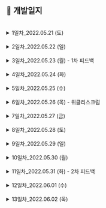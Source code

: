 
## 📖 개발일지


</br>
<details>
<summary>1일차_2022.05.21 (토)</summary>
<div markdown="1">
	
```
1. 기획서 작성

2. 회원가입, 로그인 UI 구현
	- 로그인 홈 화면 (100%)
	
	- 로그인 입력 화면 (80%)
		- 이메일, 비밀번호 입력하지 않으면 버튼 비활성화
	
	- 회원가입 이메일, 비밀번호 입력 화면 (80%)
		- 이메일 인증, 비밀번호 2번 입력하지 않으면 버튼 비활성화, 비밀번호 같은지 체크
	
  	- 프로필, 닉네임 입력 화면 (70%)
	  	- 닉네임 글자 수 체크
```
<img width="200" src="./image/1-1.png"> <img width="200" src="./image/1-2.png"> <img width="200" src="./image/1-3.png"> <img width="200" src="./image/1-4.png">
</div>
</details>

</br>
<details>
<summary>2일차_2022.05.22 (일)</summary>
<div markdown="1">

```
1. 구현한 기능
	- 카카오 로그인 구현 (100%)
	
	- TabBar 구현 (100%)
	
	- NavigationItem Custom 구현 (100%)
	
	- 맛집찾기 (100%)
		- 자동 스크롤 배너 CollectionView로 구현 
		- 식당 리스트 CollectionView로 구현 
	
2. 발생한 이슈
	- NavigationItem의 label을 줄바꿈하고, 폰트크기 다르게 구현해야함  
		- AttributedString을 사용하여 해결 (https://zeddios.tistory.com/300)

	- 맛집찾기탭에서 자동배너 뷰, 정렬,필터 뷰, 식당리스트 뷰 모두 한 스크롤안에 넣게 구현해야함  
		- CollectionView의 섹션을 3개로 잡고 각각 섹션으로 셀을 넣어줌
		- 자동배너뷰 셀안에는 CollectionView를 넣어 CollectionView안에 CollectionView로 구현 (https://youbidan-project.tistory.com/104)
	
```
<img width="200" src="./image/2-1.png"> <img width="200" src="./image/2-2.png"> 
</div>
</details>

</br>

<details>
<summary>3일차_2022.05.23 (월) - 1차 피드백</summary>
<div markdown="1">

```
1. 구현한 기능
	- 회원가입 UI (100%)
		- 텍스트필드 경고 기능 
		- 프로필 사진 설정 
	
	- 회원가입 API (100%)
	
	- 이메일 중복확인 API (100%)

2. 발생한 이슈
	- textField bottomLine이 경고창을 뜰 때 새로 그리는데 겹쳐서 그려짐  
		- self.layer.sublayers = nil 코드 추가  
	 	- 다시 그릴 때, `subLayers` 다 지우고 그림

	- 회원 가입 API
		- Response가 null로 옴 
			- 헤더에 Content-Type속성을 multipart/form-data로 넣어 해결
		- 프로필사진이 전달이 안됨 
			- jpegData(compressionQuality: 0.1)에서 compressionQuality을 1에서 0.1로 바꿔 해결

3. 기획서 변동사항
	- 이메일/비밀번호 입력 뷰, 프로필/닉네임 뷰 따로 있어서 이메일 중복확인 API 추가

4. 1차 피드백
	- 생산성 나쁘지 않음, 퍼블리싱 좋음
	- 탭바 위에 따라 오는 주황색바 구현하면 좋을 것 같음
	- 2차 피드백까지 탭바에 있는 5개 뷰 모두 구현해야 함
	- 최종적으로 최소 18~20개의 API 다뤄봐야 함
```
<img width="200" src="./image/3-1.png"> <img width="200" src="./image/3-2.png"> 	

</div>
</details>

</br>
<details>
<summary>4일차_2022.05.24 (화)</summary>
<div markdown="1">

```
1. 구현한 기능
	- 내정보 탭 UI (100%)
	- 로그인 API (100%)
	- 카카오 로그인 API (100%)

2. 발생한 이슈
	- 로그인 API 통신이 안됨
		- POST인데 명세서엔 GET으로 적혀있었음 -> 서버 개발자분께 질문해서 해결
	
	- 내정보의 타임라인 셀만 모양이 다름
		- 가고싶다, 마이리스트 .. 와 다른 섹션으로 넣은 뒤, footer의 height를 조절하여 같은 섹션처럼 보이게 구현

3. API 변동사항
	- API 구현 순서 변경 요청
		- 로그인하고 가장 먼저 보이는 부분이 탭바이기 때문에   
		  팔로워, 팔로잉 API 우선순위를 미루고 맛집찾기 API, 망고픽 API 먼저 구현해달라고 요청함

```
<img width="200" src="./image/4-1.png"> 

</div>
</details>




</br>
<details>
<summary>5일차_2022.05.25 (수)</summary>
<div markdown="1">

```
1. 구현한 기능
	- 탭바 위에 주황 바가 따라다니는 커스텀 탭바 구현(1차 피드백 요구사항) (100%)
	- 내정보 - 설정 UI (100%)
	- 망고픽 - EAT딜 UI (100%)
	- 망고픽 - 스토리 UI (100%)
	- 망고픽 - Top리스트 UI (100%)

2. 발생한 이슈
	- 주황색 뷰가 따라다니는 커스텀 탭바 구현
		- Tabman 라이브러리의 LineBar 사용
	
	- 커스텀 탭바라 hidesBottomBarWhenPushed가 동작하지 않음
		- BaseTabBarController에 탭바를 static으로 선언해 외부에서 접근하여 hide할 수 있게 구현
	
	- ImageView의 이미지가 밝은 경우, 위에 올린 흰색 글씨가 보이지 않음
		- ImageView밑에 검정 UIView를 깔고 ImageView에 alpha를 조절하여 어둡게 바꿈

```
<img width="200" src="./image/5-1.png"> <img width="200" src="./image/5-2.png"> <img width="200" src="./image/5-3.png"> <img width="200" src="./image/5-4.png"> 

</div>
</details>
</br>
<details>
<summary>6일차_2022.05.26 (목) - 위클리스크럼 </summary>
<div markdown="1">

```
1. 구현한 기능
	- 회원 탈퇴 UI (100%)
	- 회원 탈퇴 API (100%)


2. 발생한 이슈
	- navigaionItem에 있는 Button에 클릭 이벤트를 넣고 싶음
		- 파라미터로 Selector를 넘겨 addTarget함
	
	- 지역선택 뷰 overCurrentContext로 넘겨줘도 밑에 뷰가 투명하게 보이지 않음
		- 미해결🥲

	- 회원탈퇴 시, 약관 동의가 모두 되었는지 확인
		- allSatisfy({$0 == true}) 사용 

	- 회원탈퇴 API에서  "유저 ID 정보를 찾을 수 없습니다." 라는 메세지만 뜸
		- 서버 개발자분께 전달해 수정해주심 (userId가 토큰에 안담겨 있었다고 함)


3. 위클리 스크럼 진행

	- 현재 만든 UI(로그인/회원가입 UI, 맛집찾기 탭, 망고픽 탭, 내정보 탭) 와 
		연동한 API(이메일 로그인/카카오 로그인/회원가입/이메일 중복확인 API) 시뮬레이터로 실행해서 공유 

	- 평점은 별로/괜찮다/맛있다를 각각 1,2,3점씩 계산하여 5점으로 변환했다고 하심

	- <요청> 탭바 API 부분 먼저 만들어 달라고 요청

	- <요청> 내정보와 회원탈퇴 뷰에서 닉네임과 프로필을 보여줘야해서 회원 정보 API 만들어달라 요청

	- <질문> 회원가입할 때, 이미지를 닉네임.jpg로 보냈는데 괜찮은지?
		-> 서버에서 이미지 이름을 중복되지 않게 처리하기 때문에 상관없음

	- <질문> 회원 탈퇴 시, 유저아이디를 따로 안보내고 jwt토큰만 보내는데 어떻게 동작하는지 궁금
		-> JWT을 만들 때, 유저 식별자를 담아서 암호화 함
		   그래서 서버가 암호화한 토큰을 복호화해서 유저 식별자를 꺼내 탈퇴 진행!


	

```
<img width="200" src="./image/6-1.png">

</div>
</details>

</br>
<details>
<summary>7일차_2022.05.27 (금)</summary>
<div markdown="1">

```
1. 구현한 기능
	- 내 위치 UI & 기능 구현(80%) 
	- plus탭 애니메이션 구현 (100%)

2. 발생한 이슈
	- 서버가 4회 이상 끊김
		- 서버 개발자분이 계속 재시작 해주셨지만 자꾸 끊겨 API 연동은 포기하고 UI 구현

	- half 모달
		- 반은 투명한 버튼, 반은 uiView로 구성

	- half 모달 안에 탭바를 넣어야 함
		- VC안에 child로 VC만듦 (https://hyunsikwon.github.io/ios/iOS-ChildViewControllers/)

	- 지역선택뷰는 VC -> half VC -> tabBar VC -> Cell 형태라 매우 복잡한 구조로 되어 있어 데이터 전달에 어려움 겪음
		- NotificationCenter 사용해 데이터 전달 
		- 지역선택 뷰가 복잡해서 지역 조회 API 연동 우선순위 미룸

	- plus탭을 누르면 페이지 이동은 하지 않고 VC를 present하며 circle애니메이션 동작
		- PageboyViewControllerDataSource에서 2번째 탭은 nil리턴
		- circle 애니메이션 참고 (https://www.youtube.com/watch?v=B9sH_VxPPo4)



```
<img width="200" src="./image/7-1.png"> <img width="200" src="./image/7-2.gif"> 

</div>
</details>


</br>
<details>
<summary>8일차_2022.05.28 (토)</summary>
<div markdown="1">

```
1. 구현한 기능
	- 위치동의 UI & 현재 위치 가져오기 (100%)
	- 맛집찾기 - 식당목록 조회 API (80%) (지역별로 조회 구현 예정)
	- 망고픽 - EAT딜 조회 API (100%)
	- 망고픽 - 스토리 조회 API (100%)
	- 망고픽 - Top리스트 조회 API (100%)
	- 내정보 - 회원 조회 API (100%)

2. 발생한 이슈

	- 어제 발생 했던 서버 끊김 현상, 서버 개발자분이 지역 조회 API를 만들 때 DB서버랑 연결을 해제를 제대로 안해줘서 생긴 문제라고 함
		-> 해결!
	
	- 회원 조회 API는 내정보뷰와 탈퇴뷰에서 둘 다 씀
		-> API를 호출하는 VC의 타입을 UIViewController로 두고 타입 체크를 해서 각각 API 성공함수 호출함

	- 망고픽 - 스토리탭에서 홀릭픽 마크가 가운데 정렬이 안됨
		-> 서버에서 주는 이미지를 보니 가로로 긴데 스토리 셀은 정사각형이라 비율이 안맞아서 문제
		-> 급한건 아니니 시간날 때 수정해달라고 서버 개발자분에게 요청

	- 식당 셀의 글씨가 길어서 평점을 밀려 셀이 나오지 않음
		-> 평점의 Compression Resistance priority를 높여줘서 해결


3. API 변동사항

	- 식당 조회 API에 조회수 정보 요구 -> 바로 추가해주심!
	- Top리스트 조회 API 날짜 정보 요구 -> 바로 추가



```
<img width="200" src="./image/8-1.png"> <img width="200" src="./image/8-2.png"> <img width="200" src="./image/8-3.png"> <img width="200" src="./image/8-4.png"> <img width="200" src="./image/8-5.png"> <img width="200" src="./image/8-6.png"> <img width="200" src="./image/8-7.png"> 

</div>
</details>





</br>
<details>
<summary>9일차_2022.05.29 (일)</summary>
<div markdown="1">

```
1. 구현한 기능
	- 소식탭 UI (90%) (소식-홀릭 탭의 홀릭 설명 추가 예정)
	- 식당 상세 정보 UI (50%) (현재 식당 사진, 정보, 메뉴 구현)
	- 맛집찾기 - 선택한 지역으로 식당 검색 기능 (100%)
	- 맛집찾기 - 현재 내위치와 식당과의 거리 (100%) 

2. 발생한 이슈

	- 지역선택뷰에서 선택한 지역을 맛집찾기뷰에 보내줘야 함
		- delgate패턴으로 구현 : 지역선택뷰가 탭맨이 있어서 뷰안에 뷰가 있는 구조라 vc.delgate = self 가 안됨 -> 실패
		- NotificationCenter 사용해서 object로 선택 지역 정보를 전달해 구현

	- 소식탭의 게시글 속 사진, 식당 상세 정보의 식당 사진과 메뉴 사진
		- collectionView cell 안에 collectionView를 넣어서 구현


3. API 변동사항

	- 소식탭 관련 리뷰 조회 API 먼저 구현 요구
	- 리뷰 조회 API는 지역별 조회말고 평가별 조회(맛있다/괜찮다/별로) 구현 요구



```
<img width="200" src="./image/9-1.png"> <img width="200" src="./image/9-2.png"> <img width="200" src="./image/9-3.png"> <img width="200" src="./image/9-4.png">

</div>
</details>






</br>
<details>
<summary>10일차_2022.05.30 (월)</summary>
<div markdown="1">

```
1. 구현한 기능

	- 소식 - 피드 조회 API : 평가별로 조회 가능 (95%) (식당이름만 서버에서 보내주는걸로 API 수정하면 됨)
	- 식당 상세 - 리뷰, 관련 Top리스트, 스토리, 주변 식당 셀 (100%)
	- plus탭 - 누르면 버튼들 페이드인 애니메이션 (100%)
	- plus탭 - 리뷰 쓰기 식당 목록 UI (100%)
	- 맛집 찾기 - 정렬 선택 UI (100%)
	

2. 발생한 이슈

	- 소식탭에 cell안에 있는 맛있다/괜찮다/별로 버튼의 이벤트를 처리해줘야함

    	- NotificationCenter : 버튼의 backgorundColor, borderColor,  이미지, tintColor 모두 변경해줘야하는데 
		버튼 클릭 시, 실행할 함수는 sender를 UIButton 이 아니라 
		Notification으로 받기 때문에 구현하기 힘들다고 판단 -> 사용x

    	- Delegate 패턴 :  파라미터로 UIButton을 보내주며 프로토콜 채택한 함수내에서  버튼 UI 처리 -> 해결


	- 상세지역 검색하면 전체지역으로 나옴 

		- 처음엔 데이터가 잘못된 줄 알았으나 API명세서를 잘못 이해 (강남에서 가로수길만 검색하고 싶으면 detailarea만 보내는건데 area도 같이 보냄)
		- 서버 개발자분께 질문해 해결


3. API 변동사항

	- 피드 조회 API에서 식당이름, 위치 추가 요구
	

4. 서버 개발자와의 회의
	기간이 얼마 남지 않아 아래 3가지로 개발 범위 정함

		1. 맛집 상세 정보 조회 
    		- 지도는 이미지로 대체


		2. 리뷰 쓰기 기능
 			- 리뷰쓸 때 식당을 선택해야 돼서 모든 식당 목록 조회 API 추가 (식당 검색은 구현안하고 모든 식당에서 선택하는걸로 구현예정) 

		3. 가고싶다 등록 기능



```
<img width="200" src="./image/10-1.gif"> <img width="200" src="./image/10-2.png"> <img width="200" src="./image/10-3.png"> <img width="200" src="./image/10-4.png"> <img width="200" src="./image/10-5.png"> <img width="200" src="./image/10-6.png">

</div>
</details>




</br>
<details>
<summary>11일차_2022.05.31 (화) - 2차 피드백 </summary>
<div markdown="1">

```
1. 구현한 기능

	- 리뷰 쓰기 - 식당 검색 API (100%)
	- 리뷰 쓰기 - 커스텀 갤러리에서 사진 선택 (100%)
	- 리뷰 쓰기 - 리뷰 작성 UI (100%)
	- 로그인 여부에 따라 마이페이지 화면 다르게 보여주기 (100%)
	- 맛집 상세 - 기존에 있던 API에서 갯수만 선택해서 불러와 상세 페이지의 관련 Top리스트, 관련 스토리, 주변 인기 식당 구현 (100%) 
	

2. 발생한 이슈

	- 리뷰 쓰기에서 갤러리에 있는 사진을 커스텀으로 꾸며야함

    	- 갤러리에 있는 모든 이미지를 PHFetchResult로 받아 UIImage로 변환해서 collectionView의 셀로 넣어주며 구현
             갤러리 이미지 콜렉션뷰로 받기 참고 (https://fomaios.tistory.com/entry/%EC%BB%A4%EC%8A%A4%ED%85%80-%EC%9D%B4%EB%AF%B8%EC%A7%80%ED%94%BD%EC%BB%A4-%EB%B0%8F-%EB%A9%80%ED%8B%B0%ED%94%BDCustom-ImagePicker-and-MultiPick)

   		 - PHAsset을 UIImage로 변환 참고 (https://fomaios.tistory.com/entry/%EC%BB%A4%EC%8A%A4%ED%85%80-%EC%9D%B4%EB%AF%B8%EC%A7%80%ED%94%BD%EC%BB%A4-%EB%B0%8F-%EB%A9%80%ED%8B%B0%ED%94%BDCustom-ImagePicker-and-MultiPick)


	- 피드 셀안에 있는 좋아요 버튼을 누르면 해당 피드 index를 알아야함
		- NotificationCenter를 쓰려 했으나 좋아요 버튼이 있는 셀에선 자기가 몇번째 셀인지를 모름 -> 아직 고민중


4. 서버 개발자와의 회의

		1. 식당 정보 조회 API
		2. 리뷰 작성 API
		3. 게시글 좋아요 API
		4. 가고싶다 등록 API
		5. 가고싶다 삭제 API
		6. 배너 이미지 API
		7. 리뷰 상세 정보 조회 API
	
		위 순서대로 개발하기로 함


5. 2차 피드백
	- 지금까지 사용한 API가 12개인데 최소 18개까지 사용하면 우수수료 가능할 것 같다고 하심
	- 지금처럼만 하면 될 것 같다고 피드백해주심



```
<img width="200" src="./image/11-1.png"> <img width="200" src="./image/11-2.png"> <img width="200" src="./image/11-3.png"> <img width="200" src="./image/11-4.png"> <img width="200" src="./image/11-5.png"> 

</div>
</details>







</br>
<details>
<summary>12일차_2022.06.01 (수)  </summary>
<div markdown="1">

```
1. 구현한 기능

	- 식당 상세 정보 API (100%)
	- 내정보 - 내 리뷰 UI (100%)
	- 리뷰 조회 API - 평가별로 필터링 가능! (100%)
	- 리뷰 작성 API (100%)
	- 리뷰 삭제 API (100%)
	- 게시글 좋아요 API (100%)
	

2. 발생한 이슈

	- 리뷰 등록한 사진 화질이 너무 안좋음
 			- PHAsset을 UIImage로 바꾸는 코드에서 options.isSynchronous = true 을 추가해서 해결


	- 피드 셀안에 있는 좋아요 버튼을 누르면 해당 피드 postId를 알아야함 -> 어제 이슈 해결!
			- cell 내부에 postId 프로퍼티를 선언해 cell마다 자신의 postId 저장해놓음
	
	
	- 리뷰 삭제하기 누르면 리뷰목록 collectionView에서 reload하며 리뷰를 다시 불러와야함 
			- viewWillAppear는 호출이 안되기 때문에 NotificationCenter달아서 삭제된 순간에 reload함


	- 리뷰 삭제 API에서 분명히 body 를 담아서 보냈는데 body가 없다고 뜸
			- 종종 delete 요청에서 body를 담아 보내면 서버에서 이를 거절한다함 (처음 안 사실..)
			- 서버 개발자분이 path variable 형태로 API를 수정해 해결
			
			
	- 좋아요 버튼 클릭하면 리뷰 목록 다시 불러와야함
			- NotificationCenter로 좋아요 버튼 눌렀다는걸 알리고 그때 피드 collectionView reload시킴

	- 게시글 좋아요가 됐다가 안됐다함
			- 좋아요를 누르고 다시 리뷰를 reload하는데 좋아요가 적용되기 전에 너무 빨리 불러와서 됐다가 안됐다가 한 것
 			- usleep으로 0.02초 딜레이를 줘서 해결


4. API 변동사항
	- 회원 정보 조회 API에 내 리뷰 개수, 가고싶다 개수 받을 수 있게 추가
	- 리뷰 삭제 API body대신 path variable 형태로 수정
	- 피드 조회 API 태그값 받을 수 있게 추가



```
<img width="200" src="./image/12-1.png"> <img width="200" src="./image/12-2.png"> <img width="200" src="./image/12-3.png"> <img width="200" src="./image/12-4.gif"> 

</div>
</details>





</br>
<details>
<summary>13일차_2022.06.02 (목)  </summary>
<div markdown="1">

```
1. 구현한 기능

	- 식당 가고싶다 등록 API (100%)
	- 광고 배너 API (100%)
	- 내정보 - 가고싶다 목록 UI (100%)
	- 가고싶다 조회 API (100%)
	

2. 발생한 이슈

	- API로 사진을 받아오면 스크롤이 버벅거림

		- 셀 처리부분에서 셀마다 Url을 이미지로 변환해서 그때그떄 변환해주는 코드에서
							url을 받으면 한번에 이미지로 변환하는 것으로 수정해 해결


	- 마이페이지에 가고싶다 셀만 개수 표시하는데 구매한 EAT딜에도 같은 개수가 뜸
		- 셀의 재사용때문, prepareForReuse()에서 개수 label의 텍스트를 빈칸으로 두어 해결


4. API 변동사항
	- 회원 조회 API: 가고싶다 개수 추가
	- 식당 목록 조회 API: 로그인한 사용자의 가고싶다 클릭 여부 추가


```
<img width="200" src="./image/13-1.png"> <img width="200" src="./image/13-2.png"> <

</div>
</details>




